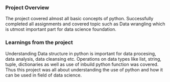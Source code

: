 ### Project Overview

 The project covered almost all basic concepts of python. Successfully completed all assignments and covered topic such as Data wrangling which is utmost important part for data science foundation. 


### Learnings from the project

 Understanding Data structure in python is important for data procesing, data analysis, data cleansing etc. Operations on data types like list, string, tuple, dictionaries as well as use of inbuild python function was covered. Thus this project was all about understanding the use of python and how it can be used in field of data science.


